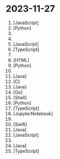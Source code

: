 # 2023-11-27

1. [](https://github.comundefined "A quick example of how one can synchronize a 3d scene across multiple windows using three.js and localStorage") [JavaScript]
2. [](https://github.comundefined "Build ChatGPT over your data, all with natural language") [Python]
3. [](https://github.comundefined "2008-2012 Roadster Development and Diagnostic Software files") 
4. [](https://github.comundefined "Awesome deals on Black Friday: Apps, SaaS, Books, Courses, etc.") 
5. [](https://github.comundefined "✯ 一个可直连访问的电视/广播图标库与相关工具项目 ✯ 🔕 永久免费 直连访问 完整开源 不断完善的台标 支持IPv4/IPv6双栈访问 🔕") [JavaScript]
6. [](https://github.comundefined "Clash Nyanpasu!") [TypeScript]
7. [](https://github.comundefined "leaked prompts of GPTs") 
8. [](https://github.comundefined "The code behind my hot tips") [HTML]
9. [](https://github.comundefined "Focus on prompting and generating") [Python]
10. [](https://github.comundefined "A Collection of application ideas which can be used to improve your coding skills.") 
11. [](https://github.comundefined "StarRocks, a Linux Foundation project, is a next-generation sub-second MPP OLAP database for full analytics scenarios, including multi-dimensional analytics, real-time analytics, and ad-hoc queries. InfoWorld’s 2023 BOSSIE Award for best open source software.") [Java]
12. [](https://github.comundefined "C Telegram bot framework") [C]
13. [](https://github.comundefined "🇨🇳 GitHub中文排行榜，各语言分设「软件 | 资料」榜单，精准定位中文好项目。各取所需，高效学习。") [Java]
14. [](https://github.comundefined "🔥 🔥 🔥 现代化、开源的 Linux 服务器运维管理面板。") [Go]
15. [](https://github.comundefined "store all agent's system prompt") [Shell]
16. [](https://github.comundefined "Generative Models by Stability AI") [Python]
17. [](https://github.comundefined "A one-of-a-kind resume builder that keeps your privacy in mind. Completely secure, customizable, portable, open-source and free forever. Try it out today!") [TypeScript]
18. [](https://github.comundefined "12 Weeks, 24 Lessons, AI for All!") [JupyterNotebook]
19. [](https://github.comundefined "A curated list of awesome C++ (or C) frameworks, libraries, resources, and shiny things. Inspired by awesome-... stuff.") 
20. [](https://github.comundefined "Black Friday Deals for macOS / iOS Software & Books") [Swift]
21. [](https://github.comundefined "Spring Boot") [Java]
22. [](https://github.comundefined "Open-source developer platform to turn scripts into workflows and UIs. Open-source alternative to Airplane and Retool.") [JavaScript]
23. [](https://github.comundefined "Best practices for segmentation of the corporate network of any company") 
24. [](https://github.comundefined "真的没有QQ群、QQ频道、论坛。打包分发注意开源协议，保留出处，不守规矩就不要搞。") [Java]
25. [](https://github.comundefined "Deliver web apps with confidence 🚀") [TypeScript]

